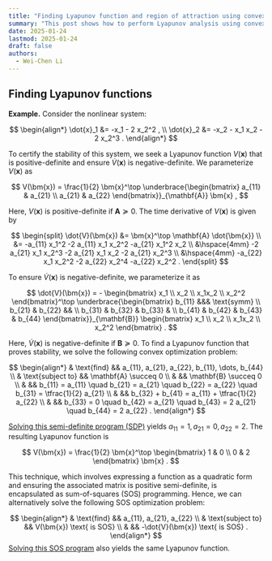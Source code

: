 ```yaml
---
title: "Finding Lyapunov function and region of attraction using convex optimization"
summary: "This post shows how to perform Lyapunov analysis using convex optimization."
date: 2025-01-24
lastmod: 2025-01-24
draft: false
authors:
  - Wei-Chen Li
---
```


## Finding Lyapunov functions

<div class="rounded-border">

<b>Example.</b> Consider the nonlinear system:

$$
\begin{align*}
  \dot{x}_1 &= -x_1 - 2 x_2^2 ,  \\
  \dot{x}_2 &= -x_2 - x_1 x_2 - 2 x_2^3 .
\end{align*}
$$

To certify the stability of this system, we seek a Lyapunov function $V(\bm{x})$ that is positive-definite and ensure $\dot{V}(\bm{x})$ is negative-definite. We parameterize $V(\bm{x})$ as

$$
V(\bm{x}) = \frac{1}{2} \bm{x}^\top \underbrace{\begin{bmatrix} a_{11} & a_{21} \\ a_{21} & a_{22} \end{bmatrix}}_{\mathbf{A}} \bm{x} ,
$$

Here, $V(\bm{x})$ is positive-definite if $\mathbf{A} \succeq 0$. The time derivative of $V(\bm{x})$ is given by

$$
\begin{split}
  \dot{V}(\bm{x})
  &= \bm{x}^\top \mathbf{A} \dot{\bm{x}}  \\
  &= -a_{11} x_1^2 -2 a_{11} x_1 x_2^2 -a_{21} x_1^2 x_2 \\
  &\hspace{4mm} -2 a_{21} x_1 x_2^3 -2 a_{21} x_1 x_2 -2 a_{21} x_2^3 \\
  &\hspace{4mm} -a_{22} x_1 x_2^2 -2 a_{22} x_2^4 -a_{22} x_2^2 .
\end{split}
$$

To ensure $\dot{V}(\bm{x})$ is negative-definite, we parameterize it as

$$
\dot{V}(\bm{x}) = -
  \begin{bmatrix} x_1 \\ x_2 \\ x_1x_2 \\ x_2^2 \end{bmatrix}^\top
  \underbrace{\begin{bmatrix} b_{11} &&& \text{symm} \\ b_{21} & b_{22} && \\ b_{31} & b_{32} & b_{33} & \\ b_{41} & b_{42} & b_{43} & b_{44} \end{bmatrix}}_{\mathbf{B}}
  \begin{bmatrix} x_1 \\ x_2 \\ x_1x_2 \\ x_2^2 \end{bmatrix} .
$$

Here, $\dot{V}(\bm{x})$ is negative-definite if $\mathbf{B} \succeq 0$.
To find a Lyapunov function that proves stability, we solve the following convex optimization problem:

$$
\begin{align*}
  & \text{find} && a_{11}, a_{21}, a_{22}, b_{11}, \dots, b_{44}  \\
  & \text{subject to} && \mathbf{A} \succeq 0 \\
  &                   && \mathbf{B} \succeq 0 \\
  &                   && b_{11} = a_{11} \quad b_{21} = a_{21} \quad b_{22} = a_{22} \quad b_{31} = \tfrac{1}{2} a_{21} \\
  &                   && b_{32} + b_{41} = a_{11} + \tfrac{1}{2} a_{22} \\
  &                   && b_{33} = 0 \quad b_{42} = a_{21} \quad b_{43} = 2 a_{21} \quad b_{44} = 2 a_{22} .
\end{align*}
$$

[Solving this semi-definite program (SDP)](https://colab.research.google.com/drive/1TSDaUau11-rVg7fH8REdvzqAWLlLPS9n) yields $a_{11}=1, a_{21}=0, a_{22}=2$. The resulting Lyapunov function is

$$
V(\bm{x}) = \frac{1}{2} \bm{x}^\top \begin{bmatrix} 1 & 0 \\ 0 & 2 \end{bmatrix} \bm{x} .
$$

This technique, which involves expressing a function as a quadratic form and ensuring the associated matrix is positive semi-definite, is encapsulated as sum-of-squares (SOS) programming. Hence, we can alternatively solve the following SOS optimization problem:

$$
\begin{align*}
  & \text{find} && a_{11}, a_{21}, a_{22}  \\
  & \text{subject to} && V(\bm{x}) \text{ is SOS} \\
  &                   && -\dot{V}(\bm{x}) \text{ is SOS} .
\end{align*}
$$
[Solving this SOS program](https://colab.research.google.com/drive/1TSDaUau11-rVg7fH8REdvzqAWLlLPS9n) also yields the same Lyapunov function.
</div>
